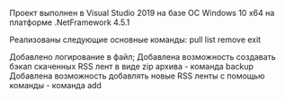 Проект выполнен в Visual Studio 2019 на базе ОС Windows 10 x64 на платформе .NetFramework 4.5.1

Реализованы следующие основные команды:
pull
list
remove
exit

Добавлено логирование в файл;
Добавлена возможность создавать бэкап скаченных RSS лент в виде zip архива - команда backup
Добавлена возможность добавлять новые RSS ленты с помощью команды - команда add

